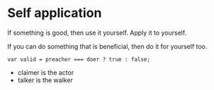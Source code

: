 # Self application

If something is good, then use it yourself. Apply it to yourself.   

If you can do something that is beneficial, then do it for yourself too.   

```
var valid = preacher === doer ? true : false;
```

- claimer is the actor
- talker is the walker

